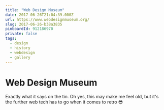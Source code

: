```yaml
---
title: "Web Design Museum"
date: 2017-06-26T21:04:39.000Z
url: https://www.webdesignmuseum.org/
slug: 2017-06-26-b38a3835
pinboardId: 912186970
private: false
tags:
  - design
  - history
  - webdesign
  - gallery
---
```


# Web Design Museum

Exactly what it says on the tin. Oh yes, this may make me feel old, but it's the further web tech has to go when it comes to retro 😎
